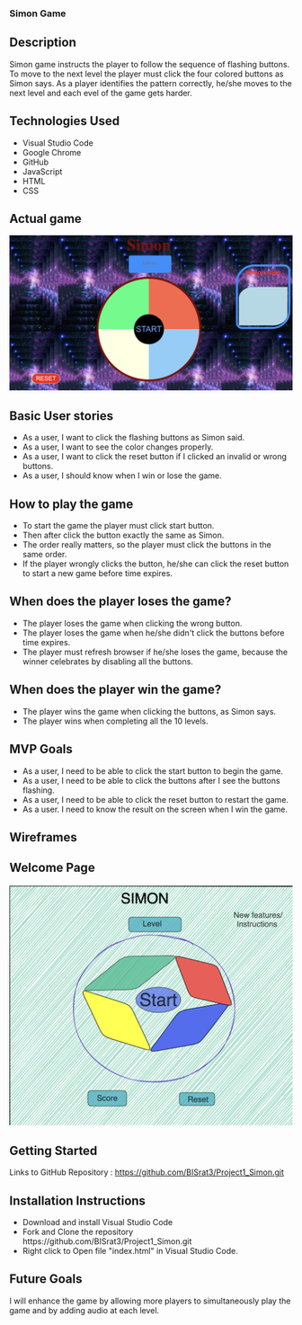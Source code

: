 ### Simon Game

## Description 
Simon game instructs the player to follow the sequence of flashing buttons. To move to the next level the player must click the four colored buttons as Simon says. As a player identifies the pattern correctly, he/she moves to the next level and each evel of the game gets harder.

## Technologies Used 
<ul>
<li> Visual Studio Code</li>
<li> Google Chrome</li>
<li> GitHub</li>
<li> JavaScript</li>
<li> HTML</li>
<li> CSS</li>
</ul>

## Actual game
<img src="./Simon_game.png" alt="Simon_Game">

## Basic User stories
<ul>
<li> As a user, I want to click the flashing buttons as Simon said.</li>
<li> As a user, I want to see the color changes properly.</li>
<li> As a user, I want to click the reset button if I clicked an invalid or wrong buttons.</li>
<li> As a user, I should know when I win or lose the game.</li>
</ul>

## How to play the game
<ul>
<li> To start the game the player must click start button.</li>
<li> Then after click the button exactly the same as Simon. </li>
<li> The order really matters, so the player must click the buttons in the same order.</li>
<li> If the player wrongly clicks the  button, he/she can click the reset button to start a new game before time expires.</li>
</ul>

## When does the player loses the game?
<ul>
<li> The player loses the game when clicking the wrong button.</li>
<li> The player loses the game when he/she didn't click the buttons before time expires. </li>
<li> The player must refresh browser if he/she loses the game, because the winner celebrates by disabling all the buttons. </li>
</ul>

## When does the player win the game?
<ul>
<li> The player wins the game when clicking the buttons, as Simon says.</li> 
<li> The player wins when completing all the 10 levels. </li> 
</ul>

## MVP Goals
<ul>
<li> As a user, I need to be able to click the start button to begin the game. </li>
<li> As a user, I need to be able to click the buttons after I see the buttons flashing.</li>
<li> As a user, I need to be able to click the reset button to restart the game. </li>
<li> As a user. I need to know the result on the screen when I win the game.</li>
</ul>


 ## Wireframes 
 ## Welcome Page

<img width="571" alt="Simon_Wireframe" src="./Simon_Wire_Frame.png">

 ## Getting Started 

Links to GitHub Repository : https://github.com/BISrat3/Project1_Simon.git 

## Installation Instructions
<ul> 
<li> Download and install Visual Studio Code</li> 
<li> Fork and Clone the repository https://github.com/BISrat3/Project1_Simon.git </li>
<li> Right click to Open file "index.html" in Visual Studio Code.</li>
</ul>

 ## Future Goals
I will enhance the game by allowing more players to simultaneously play the game and by adding audio at each level. 



